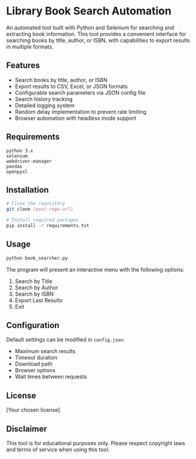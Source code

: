 # Library Book Search Automation

An automated tool built with Python and Selenium for searching and extracting book information. This tool provides a convenient interface for searching books by title, author, or ISBN, with capabilities to export results in multiple formats.

## Features

- Search books by title, author, or ISBN
- Export results to CSV, Excel, or JSON formats
- Configurable search parameters via JSON config file
- Search history tracking
- Detailed logging system
- Random delay implementation to prevent rate limiting
- Browser automation with headless mode support

## Requirements

```
python 3.x
selenium
webdriver-manager
pandas
openpyxl
```

## Installation

```bash
# Clone the repository
git clone [your-repo-url]

# Install required packages
pip install -r requirements.txt
```

## Usage

```bash
python book_searcher.py
```

The program will present an interactive menu with the following options:
1. Search by Title
2. Search by Author
3. Search by ISBN
4. Export Last Results
5. Exit

## Configuration

Default settings can be modified in `config.json`:
- Maximum search results
- Timeout duration
- Download path
- Browser options
- Wait times between requests

## License

[Your chosen license]

## Disclaimer

This tool is for educational purposes only. Please respect copyright laws and terms of service when using this tool.
